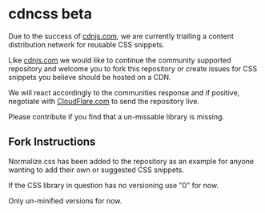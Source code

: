 # cdncss beta

Due to the success of [cdnjs.com](http://cdnjs.com), we are currently trialling a content distribution network for reusable CSS snippets.

Like [cdnjs.com](http://cdnjs.com) we would like to continue the community supported repository and welcome you to fork this repository or create issues for CSS snippets you believe should be hosted on a CDN.

We will react accordingly to the communities response and if positive, negotiate with [CloudFlare.com](http://cloudflare.com) to send the repository live.

Please contribute if you find that a un-missable library is missing.

## Fork Instructions
Normalize.css has been added to the repository as an example for anyone wanting to add their own or suggested CSS snippets.

If the CSS library in question has no versioning use "0" for now.

Only un-minified versions for now.
<img alt="Clicky" width="1" height="1" src="//in.getclicky.com/66606907ns.gif" />